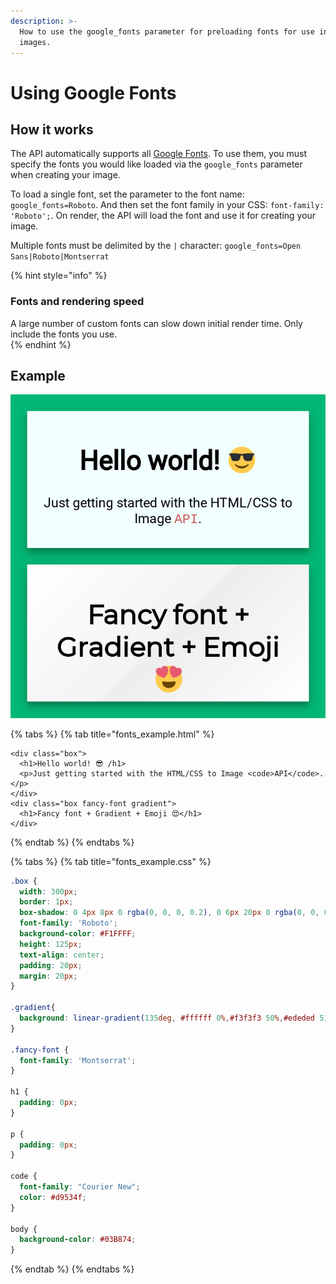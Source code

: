 ```yaml
---
description: >-
  How to use the google_fonts parameter for preloading fonts for use in your
  images.
---
```


# Using Google Fonts

## How it works

The API automatically supports all [Google Fonts](https://fonts.google.com/). To use them, you must specify the fonts you would like loaded via the `google_fonts` parameter when creating your image.

To load a single font, set the parameter to the font name: `google_fonts=Roboto`. And then set the font family in your CSS: `font-family: 'Roboto';`. On render, the API will load the font and use it for creating your image.

Multiple fonts must be delimited by the `|` character: `google_fonts=Open Sans|Roboto|Montserrat`

{% hint style="info" %}
### Fonts and rendering speed

A large number of custom fonts can slow down initial render time. Only include the fonts you use.  
{% endhint %}

## Example

![Rendering with Multiple Google Fonts](../.gitbook/assets/8e8c1093-d205-4994-845c-67419598d081.jpeg)

{% tabs %}
{% tab title="fonts\_example.html" %}
```markup
<div class="box">
  <h1>Hello world! 😎 /h1>
  <p>Just getting started with the HTML/CSS to Image <code>API</code>.</p>
</div>
<div class="box fancy-font gradient">
  <h1>Fancy font + Gradient + Emoji 😍</h1>
</div>
```
{% endtab %}
{% endtabs %}

{% tabs %}
{% tab title="fonts\_example.css" %}
```css
.box {
  width: 300px;
  border: 1px;
  box-shadow: 0 4px 8px 0 rgba(0, 0, 0, 0.2), 0 6px 20px 0 rgba(0, 0, 0, 0.19);
  font-family: 'Roboto';
  background-color: #F1FFFF;
  height: 125px;
  text-align: center;
  padding: 20px;
  margin: 20px;
}

.gradient{
  background: linear-gradient(135deg, #ffffff 0%,#f3f3f3 50%,#ededed 51%,#ffffff 100%);
}

.fancy-font {
  font-family: 'Montserrat';
}

h1 {
  padding: 0px;
}

p {
  padding: 0px;
}

code {
  font-family: "Courier New";
  color: #d9534f;
}

body {
  background-color: #03B874;
}
```
{% endtab %}
{% endtabs %}

